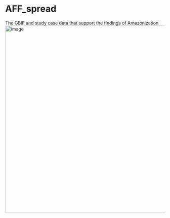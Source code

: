 # AFF_spread
The GBIF and study case data that support the findings of Amazonization
<img width="685" height="590" alt="image" src="https://github.com/user-attachments/assets/51e99e18-995f-4594-ab20-8bc6189e4599" />

